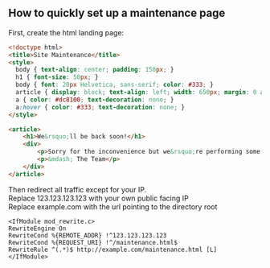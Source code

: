 ## How to quickly set up a maintenance page

First, create the html landing page:

```html
<!doctype html>
<title>Site Maintenance</title>
<style>
  body { text-align: center; padding: 150px; }
  h1 { font-size: 50px; }
  body { font: 20px Helvetica, sans-serif; color: #333; }
  article { display: block; text-align: left; width: 650px; margin: 0 auto; }
  a { color: #dc8100; text-decoration: none; }
  a:hover { color: #333; text-decoration: none; }
</style>

<article>
    <h1>We&rsquo;ll be back soon!</h1>
    <div>
        <p>Sorry for the inconvenience but we&rsquo;re performing some maintenance at the moment. We&rsquo;ll be back online shortly!</p>
        <p>&mdash; The Team</p>
    </div>
</article>
```

Then redirect all traffic except for your IP.  
Replace 123.123.123.123 with your own public facing IP  
Replace example.com with the url pointing to the directory root


```
<IfModule mod_rewrite.c> 
RewriteEngine On
RewriteCond %{REMOTE_ADDR} !^123.123.123.123
RewriteCond %{REQUEST_URI} !^/maintenance.html$
RewriteRule ^(.*)$ http://example.com/maintenance.html [L]
</IfModule>
```
